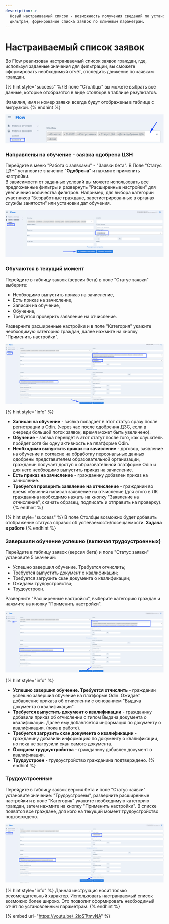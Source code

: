 ```yaml
---
description: >-
  Новый настраиваемый список - возможность получения сведений по установленным
  фильтрам, формирование списка заявок по ключевым параметрам.
---
```


# Настраиваемый список заявок

Во Flow реализован настраиваемый список заявок граждан, где, используя заданные значения для фильтрации, вы сможете сформировать необходимый отчёт, отследить движение по заявкам граждан.

{% hint style="success" %}
В поле "Столбцы" вы можете выбрать все данные, которые отобразятся в виде столбцов в таблице результатов.&#x20;

Фамилия, имя и номер заявки всегда будут отображены в таблице с выгрузкой.&#x20;
{% endhint %}

![](<../.gitbook/assets/image (7).png>)

### Направлены на обучение  - заявка одобрена ЦЗН

Перейдите в меню "Работа с заявками" - "Заявки бета". В Поле  "Статус ЦЗН" установите значение "**Одобрена**" и нажмите применить настройки.\
В зависимости от заданных условий вы можете  использовать все предложенные фильтры и развернуть "Расширенные настройки" для увеличения  количества фильтров. Например, для выбора категории участников  "Безработные граждане, зарегистрированные в органах службы занятости" или установки дат обучения.

![](<../.gitbook/assets/image (1) (1) (1).png>)

### Обучаются в текущий момент

Перейдите в таблицу заявок (версия бета) в поле "Статус заявки" выберите:

* Необходимо выпустить приказ на зачисление,
* Есть приказ на зачисление,&#x20;
* Записан на обучение,&#x20;
* Обучение,&#x20;
* Требуется проверить заявление на отчисление.

Разверните расширенные настройки и в поле "Категория" укажите необходимую категорию граждан, далее нажмите на кнопку "Применить настройки".&#x20;

![](<../.gitbook/assets/image (18) (1).png>)

{% hint style="info" %}
* **Записан на обучение** -  заявка попадает в этот статус сразу после регистрации в Odin. (через час после одобрения ДЗС, если в очереди большой поток заявок, время может быть увеличено).
* **Обучение** -  заявка перейдёт в этот статут после того, как слушатель пройдет хотя бы одну активность  на платформе Odin.
* **Необходимо выпустить приказ на зачисление** - договор, заявление на обучение и согласие на обработку персональных данных одобрены представителем образовательной организации, гражданин получает доступ к образовательной платформе Odin и для него необходимо выпустить приказ на зачисление.
* **Есть приказ на зачисление** - гражданину добавлен приказ на зачисление.
* **Требуется проверить заявление на отчисление** - гражданин во время обучения написал заявление на отчисление (для этого в ЛК гражданина необходимо нажать на кнопку  "Заявление на отчисление", скачать образец, подписать и отправить на проверку).
{% endhint %}

{% hint style="success" %}
В поле Столбцы возможно будет добавить отображение статуса справок об успеваемости/посещаемости. **Задача в работе**
{% endhint %}

### Завершили обучение успешно (включая трудоустроенных)

Перейдите в таблицу заявок (версия бета) и поле "Статус заявки" установите 5 значений:&#x20;

* Успешно завершил обучение. Требуется отчислить;
* Требуется выпустить документ о квалификации;&#x20;
* Требуется загрузить скан документа о квалификации;
* Ожидаем трудоустройства;
* Трудоустроен.

Разверните "Расширенные настройки", выберите категорию граждан и нажмите на кнопку "Применить настройки".&#x20;

![](<../.gitbook/assets/image (17).png>)

{% hint style="info" %}
* **Успешно завершил обучение. Требуется отчислить**  - гражданин успешно завершил обучение на платформе Odin. Ожидает добавление приказа об отчислении с основанием "Выдача документа о квалификации".
* **Требуется выпустить документ о квалификации** - гражданину добавили приказ об отчислении с типом Выдача документа о квалификации. Далее ему добавляется информация по документу о квалификации. (пока в работе).
* **Требуется загрузить скан документа о квалификации** - гражданину добавили информацию по документу о квалификации, но пока не загрузили скан самого документа.
* **Ожидаем трудоустройства** - гражданину добавлен документ о квалификации.
* **Трудоустроен** - трудоустройство гражданина подтверждено.
{% endhint %}

### Трудоустроенные

Перейдите в таблицу заявок версия бета и поле "Статус заявки" установите  значение: "Трудоустроены", разверните расширенные настройки и  в поле "Категория" укажите необходимую категорию граждан, затем нажмите на кнопку "Применить настройки". В списке появятся все граждане, для кого на текущий момент трудоустройство подтверждено. &#x20;

![](<../.gitbook/assets/image (11) (1).png>)

{% hint style="info" %}
Данная инструкция носит только рекомендательный характер. Использовать настраиваемый список  возможно более широко. Это позволит сформировать необходимый отчёт по установленным параметрам.&#x20;
{% endhint %}

{% embed url="https://youtu.be/_2ioSTtmvNA" %}
